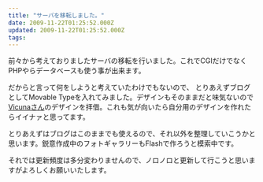 ```yaml
---
title: "サーバを移転しました。"
date: 2009-11-22T01:25:52.000Z
updated: 2009-11-22T01:25:52.000Z
tags: 
---
```



前々から考えておりましたサーバの移転を行いました。これでCGIだけでなくPHPやらデータベースも使う事が出来ます。

だからと言って何をしようと考えていたわけでもないので、 とりあえずブログとしてMovable Typeを入れてみました。デザインもそのままだと味気ないので[Vicunaさん](http://vicuna.jp/)のデザインを拝借。これも気が向いたら自分用のデザインを作れたらイイナァと思ってます。

とりあえずはブログはこのままでも使えるので、それ以外を整理していこうかと思います。鋭意作成中のフォトギャラリーもFlashで作ろうと模索中です。

それでは更新頻度は多分変わりませんので、ノロノロと更新して行こうと思いますがよろしくお願いいたします。


